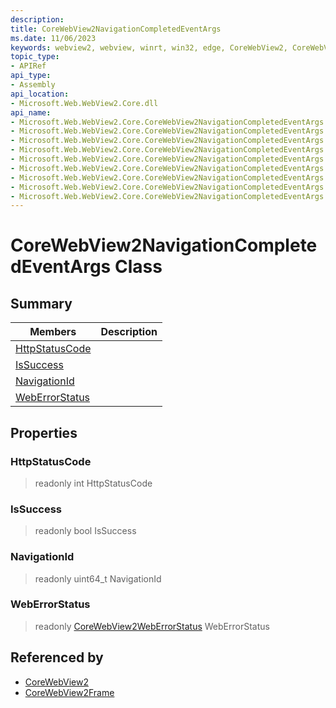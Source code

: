 ```yaml
---
description: 
title: CoreWebView2NavigationCompletedEventArgs
ms.date: 11/06/2023
keywords: webview2, webview, winrt, win32, edge, CoreWebView2, CoreWebView2Controller, browser control, edge html, CoreWebView2NavigationCompletedEventArgs
topic_type:
- APIRef
api_type:
- Assembly
api_location:
- Microsoft.Web.WebView2.Core.dll
api_name:
- Microsoft.Web.WebView2.Core.CoreWebView2NavigationCompletedEventArgs
- Microsoft.Web.WebView2.Core.CoreWebView2NavigationCompletedEventArgs.HttpStatusCode
- Microsoft.Web.WebView2.Core.CoreWebView2NavigationCompletedEventArgs.IsSuccess
- Microsoft.Web.WebView2.Core.CoreWebView2NavigationCompletedEventArgs.NavigationId
- Microsoft.Web.WebView2.Core.CoreWebView2NavigationCompletedEventArgs.WebErrorStatus
- Microsoft.Web.WebView2.Core.CoreWebView2NavigationCompletedEventArgs.get_HttpStatusCode
- Microsoft.Web.WebView2.Core.CoreWebView2NavigationCompletedEventArgs.get_IsSuccess
- Microsoft.Web.WebView2.Core.CoreWebView2NavigationCompletedEventArgs.get_NavigationId
- Microsoft.Web.WebView2.Core.CoreWebView2NavigationCompletedEventArgs.get_WebErrorStatus
---
```


# CoreWebView2NavigationCompletedEventArgs Class



## Summary

Members|Description
--|--
[HttpStatusCode](#httpstatuscode) | 
[IsSuccess](#issuccess) | 
[NavigationId](#navigationid) | 
[WebErrorStatus](#weberrorstatus) | 

## Properties

### HttpStatusCode

> readonly  int HttpStatusCode

### IsSuccess

> readonly  bool IsSuccess

### NavigationId

> readonly  uint64_t NavigationId

### WebErrorStatus

> readonly  [CoreWebView2WebErrorStatus](corewebview2weberrorstatus.md) WebErrorStatus






## Referenced by

- [CoreWebView2](corewebview2.md)
- [CoreWebView2Frame](corewebview2frame.md)
